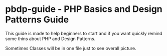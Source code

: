 # pbdp-guide - PHP Basics and Design Patterns Guide

This guide is made to help beginners to start and if you want quickly remind some thins about PHP and Design Patterns.

Sometimes Classes will be in one file just to see overall picture.
